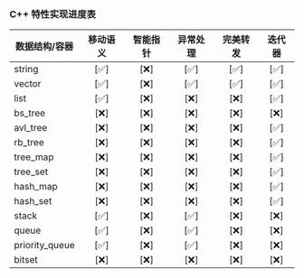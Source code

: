 ### C++ 特性实现进度表

| 数据结构/容器  | 移动语义    | 智能指针  | 异常处理    | 完美转发 | 迭代器   |
|---------------|:--------:  |:--------:|:--------:|:--------:  |:------: |
| string        | [✅]      | [❌]      | [✅]      | [✅]    | [✅]    |
| vector        | [✅]      | [❌]      | [✅]      | [✅]    | [✅]    |
| list          | [✅]      | [❌]      | [❌]      | [❌]    | [✅]    |
| bs_tree       | [❌]      | [❌]      | [❌]      | [❌]    | [❌]    |
| avl_tree      | [❌]      | [❌]      | [❌]      | [❌]    | [✅]    |
| rb_tree       | [❌]      | [❌]      | [❌]      | [❌]    | [✅]    |
| tree_map      | [❌]      | [❌]      | [❌]      | [❌]    | [✅]    |
| tree_set      | [❌]      | [❌]      | [❌]      | [❌]    | [✅]    |
| hash_map      | [❌]      | [❌]      | [❌]      | [❌]    | [✅]    |
| hash_set      | [❌]      | [❌]      | [❌]      | [❌]    | [✅]    |
| stack         | [✅]      | [❌]      | [✅]      | [❌]    | [❌]    |
| queue         | [✅]      | [❌]      | [✅]      | [❌]    | [❌]    |
| priority_queue| [✅]      | [❌]      | [✅]      | [❌]    | [❌]    |
| bitset        | [❌]      | [❌]      | [❌]      | [❌]    | [❌]    |    